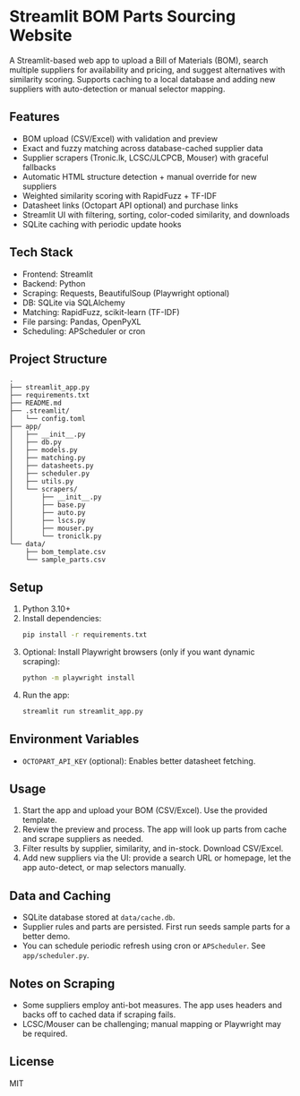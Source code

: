 # Streamlit BOM Parts Sourcing Website

A Streamlit-based web app to upload a Bill of Materials (BOM), search multiple suppliers for availability and pricing, and suggest alternatives with similarity scoring. Supports caching to a local database and adding new suppliers with auto-detection or manual selector mapping.

## Features
- BOM upload (CSV/Excel) with validation and preview
- Exact and fuzzy matching across database-cached supplier data
- Supplier scrapers (Tronic.lk, LCSC/JLCPCB, Mouser) with graceful fallbacks
- Automatic HTML structure detection + manual override for new suppliers
- Weighted similarity scoring with RapidFuzz + TF-IDF
- Datasheet links (Octopart API optional) and purchase links
- Streamlit UI with filtering, sorting, color-coded similarity, and downloads
- SQLite caching with periodic update hooks

## Tech Stack
- Frontend: Streamlit
- Backend: Python
- Scraping: Requests, BeautifulSoup (Playwright optional)
- DB: SQLite via SQLAlchemy
- Matching: RapidFuzz, scikit-learn (TF-IDF)
- File parsing: Pandas, OpenPyXL
- Scheduling: APScheduler or cron

## Project Structure
```
.
├── streamlit_app.py
├── requirements.txt
├── README.md
├── .streamlit/
│   └── config.toml
├── app/
│   ├── __init__.py
│   ├── db.py
│   ├── models.py
│   ├── matching.py
│   ├── datasheets.py
│   ├── scheduler.py
│   ├── utils.py
│   └── scrapers/
│       ├── __init__.py
│       ├── base.py
│       ├── auto.py
│       ├── lscs.py
│       ├── mouser.py
│       └── troniclk.py
└── data/
    ├── bom_template.csv
    └── sample_parts.csv
```

## Setup
1. Python 3.10+
2. Install dependencies:
   ```bash
   pip install -r requirements.txt
   ```
3. Optional: Install Playwright browsers (only if you want dynamic scraping):
   ```bash
   python -m playwright install
   ```
4. Run the app:
   ```bash
   streamlit run streamlit_app.py
   ```

## Environment Variables
- `OCTOPART_API_KEY` (optional): Enables better datasheet fetching.

## Usage
1. Start the app and upload your BOM (CSV/Excel). Use the provided template.
2. Review the preview and process. The app will look up parts from cache and scrape suppliers as needed.
3. Filter results by supplier, similarity, and in-stock. Download CSV/Excel.
4. Add new suppliers via the UI: provide a search URL or homepage, let the app auto-detect, or map selectors manually.

## Data and Caching
- SQLite database stored at `data/cache.db`.
- Supplier rules and parts are persisted. First run seeds sample parts for a better demo.
- You can schedule periodic refresh using cron or `APScheduler`. See `app/scheduler.py`.

## Notes on Scraping
- Some suppliers employ anti-bot measures. The app uses headers and backs off to cached data if scraping fails.
- LCSC/Mouser can be challenging; manual mapping or Playwright may be required.

## License
MIT